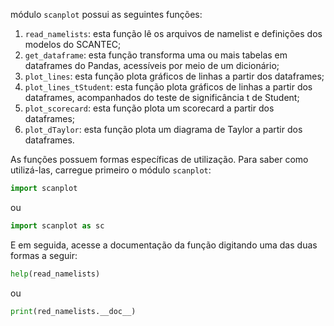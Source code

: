  módulo `scanplot` possui as seguintes funções:

1. `read_namelists`: esta função lê os arquivos de namelist e definições dos modelos do SCANTEC;
2. `get_dataframe`: esta função transforma uma ou mais tabelas em dataframes do Pandas, acessíveis por meio de um dicionário;
3. `plot_lines`: esta função plota gráficos de linhas a partir dos dataframes;
4. `plot_lines_tStudent`: esta função plota gráficos de linhas a partir dos dataframes, acompanhados do teste de significância t de Student;
5. `plot_scorecard`: esta função plota um scorecard a partir dos dataframes;
6. `plot_dTaylor`: esta função plota um diagrama de Taylor a partir dos dataframes.

As funções possuem formas específicas de utilização. Para saber como utilizá-las, carregue primeiro o módulo `scanplot`:

```Python
import scanplot
```

ou 

```Python
import scanplot as sc
```

E em seguida, acesse a documentação da função digitando uma das duas formas a seguir:

```Python
help(read_namelists)
```

ou

```Python
print(red_namelists.__doc__)
```

